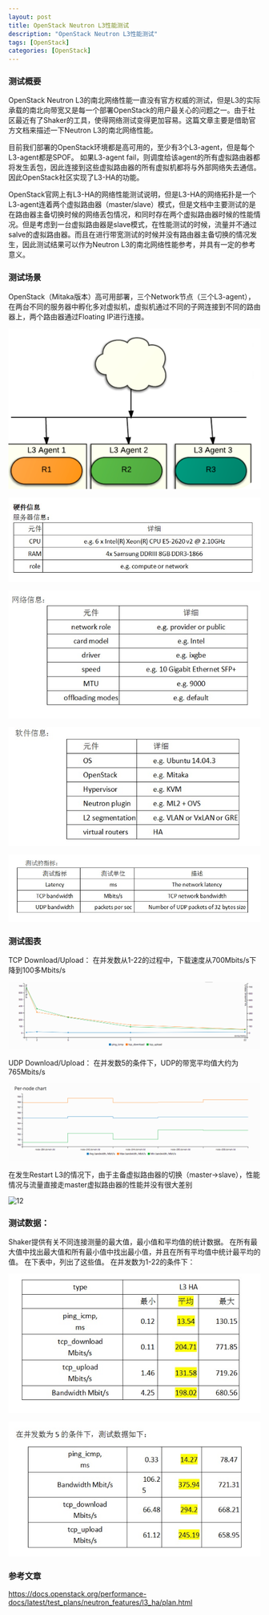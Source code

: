 ```yaml
---
layout: post
title: OpenStack Neutron L3性能测试
description: "OpenStack Neutron L3性能测试"
tags: [OpenStack]
categories: [OpenStack]
---
```


###   测试概要
OpenStack Neutron L3的南北网络性能一直没有官方权威的测试，但是L3的实际承载的南北向带宽又是每一个部署OpenStack的用户最关心的问题之一。由于社区最近有了Shaker的工具，使得网络测试变得更加容易。这篇文章主要是借助官方文档来描述一下Neutron L3的南北网络性能。  

目前我们部署的OpenStack环境都是高可用的，至少有3个L3-agent，但是每个L3-agent都是SPOF。 如果L3-agent fail，则调度给该agent的所有虚拟路由器都将发生丢包，因此连接到这些虚拟路由器的所有虚拟机都将与外部网络失去通信。因此OpenStack社区实现了L3-HA的功能。  

OpenStack官网上有L3-HA的网络性能测试说明，但是L3-HA的网络拓扑是一个L3-agent连着两个虚拟路由器（master/slave）模式，但是文档中主要测试的是在路由器主备切换时候的网络丢包情况，和同时存在两个虚拟路由器时候的性能情况。但是考虑到一台虚拟路由器是slave模式，在性能测试的时候，流量并不通过salve的虚拟路由器。而且在进行带宽测试的时候并没有路由器主备切换的情况发生，因此测试结果可以作为Neutron L3的南北网络性能参考，并具有一定的参考意义。  

###    测试场景
OpenStack（Mitaka版本）高可用部署，三个Network节点（三个L3-agent），在两台不同的服务器中孵化多对虚拟机，虚拟机通过不同的子网连接到不同的路由器上，两个路由器通过Floating IP进行连接。  

![1](/images/neutron-l3-performance/1.png) 

![2](/images/neutron-l3-performance/2.jpg)   

![3](/images/neutron-l3-performance/3.jpg)  

![4](/images/neutron-l3-performance/4.jpg) 

![5](/images/neutron-l3-performance/5.jpg)  


###   测试图表
TCP Download/Upload：
在并发数从1-22的过程中，下载速度从700Mbits/s下降到100多Mbits/s

![10](/images/neutron-l3-performance/10.png)

UDP Download/Upload：
在并发数5的条件下，UDP的带宽平均值大约为765Mbits/s

![11](/images/neutron-l3-performance/11.png)  

在发生Restart L3的情况下，由于主备虚拟路由器的切换（master->slave），性能情况与流量直接走master虚拟路由器的性能并没有很大差别

![12](/images/neutron-l3-performance/12.jpg)  

###  测试数据：
Shaker提供有关不同连接测量的最大值，最小值和平均值的统计数据。 在所有最大值中找出最大值和所有最小值中找出最小值，并且在所有平均值中统计最平均的值。 在下表中，列出了这些值。
在并发数为1-22的条件下：  

![6](/images/neutron-l3-performance/6.jpg)  
   
![7](/images/neutron-l3-performance/7.jpg)  

### 参考文章

https://docs.openstack.org/performance-docs/latest/test_plans/neutron_features/l3_ha/plan.html



